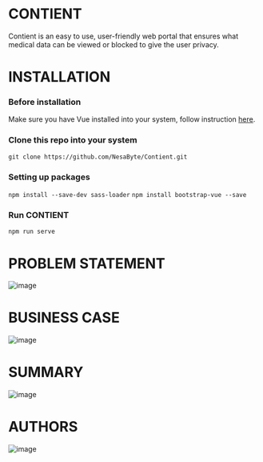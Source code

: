 # CONTIENT
Contient is an easy to use, user-friendly web portal that ensures what medical data can be viewed or blocked to give the user privacy.

# INSTALLATION 
### Before installation
Make sure you have Vue installed into your system, follow instruction [here](https://vuejs.org/v2/guide/installation.html).
### Clone this repo into your system
```git clone https://github.com/NesaByte/Contient.git```
### Setting up packages
```npm install --save-dev sass-loader```
```npm install bootstrap-vue --save```
### Run CONTIENT
```npm run serve```


# PROBLEM STATEMENT
![image](https://user-images.githubusercontent.com/53501261/113097760-7c9a3d80-91c5-11eb-8ad7-31d9f3ece51d.png) 

# BUSINESS CASE
![image](https://user-images.githubusercontent.com/53501261/113097735-70ae7b80-91c5-11eb-826b-fd1a54e6590d.png)

# SUMMARY
![image](https://user-images.githubusercontent.com/53501261/113097811-96d41b80-91c5-11eb-81cf-b5fae543474c.png)

# AUTHORS
![image](https://user-images.githubusercontent.com/53501261/113098585-aa33b680-91c6-11eb-9876-dd3610865320.png)

